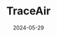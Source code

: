 ---  
layout: startup_page  
title: "TraceAir"  
id: "traceair.net"  
permalink: "/traceairtraceair.net05292024/"  
website: "https://traceair.net/"  
funding_round: "Series B"  
funding_amount: "$25M"  
investors: "PeakSpan Capital, Flashpoint Venture Capital"  
about: "TraceAir provides site intelligence software for homebuilders and land developers. Their platform offers a visual and collaborative construction management solution, using data-driven insights to improve efficiency and reduce errors. This helps lower costs and improve project timelines for clients."  
markets: "Construction Technology, PropTech, Analytics, Cloud Computing, Drones, Software, Construction"  
hq: "Seattle, Washington, United States"  
founded_year: "2015"  
linkedin: "https://www.linkedin.com/company/traceair"  
twitter: "https://twitter.com/traceairnet"  
instagram: ""  
facebook: "https://www.facebook.com/traceair/"  
crunchbase: "https://www.crunchbase.com/organization/traceair"  
pitchbook: ""  

date_display: "29-May-2024"  
date: "2024-05-29"

# SEO Optimization  
meta_title: "TraceAir - Series B Funding ($25M)"  
meta_description: "TraceAir, TraceAir provides site intelligence software for homebuilders and land developers. Their platform offers a visual and collaborative construction manag..."  
meta_keywords: "TraceAir, Construction Technology, PropTech, Analytics, Cloud Computing, Drones, Software, Construction, Series B funding"  
canonical_url: "https://startup.projectstartups.com/traceairtraceair.net05292024/"  
---